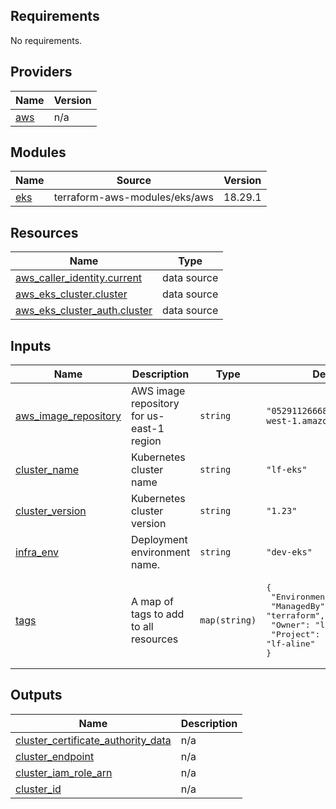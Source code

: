 <!-- BEGIN_TF_DOCS -->
## Requirements

No requirements.

## Providers

| Name | Version |
|------|---------|
| <a name="provider_aws"></a> [aws](#provider\_aws) | n/a |

## Modules

| Name | Source | Version |
|------|--------|---------|
| <a name="module_eks"></a> [eks](#module\_eks) | terraform-aws-modules/eks/aws | 18.29.1 |

## Resources

| Name | Type |
|------|------|
| [aws_caller_identity.current](https://registry.terraform.io/providers/hashicorp/aws/latest/docs/data-sources/caller_identity) | data source |
| [aws_eks_cluster.cluster](https://registry.terraform.io/providers/hashicorp/aws/latest/docs/data-sources/eks_cluster) | data source |
| [aws_eks_cluster_auth.cluster](https://registry.terraform.io/providers/hashicorp/aws/latest/docs/data-sources/eks_cluster_auth) | data source |

## Inputs

| Name | Description | Type | Default | Required |
|------|-------------|------|---------|:--------:|
| <a name="input_aws_image_repository"></a> [aws\_image\_repository](#input\_aws\_image\_repository) | AWS image repository for us-east-1 region | `string` | `"052911266688.dkr.ecr.us-west-1.amazonaws.com"` | no |
| <a name="input_cluster_name"></a> [cluster\_name](#input\_cluster\_name) | Kubernetes cluster name | `string` | `"lf-eks"` | no |
| <a name="input_cluster_version"></a> [cluster\_version](#input\_cluster\_version) | Kubernetes cluster version | `string` | `"1.23"` | no |
| <a name="input_infra_env"></a> [infra\_env](#input\_infra\_env) | Deployment environment name. | `string` | `"dev-eks"` | no |
| <a name="input_tags"></a> [tags](#input\_tags) | A map of tags to add to all resources | `map(string)` | <pre>{<br>  "Environment": "dev-eks",<br>  "ManagedBy": "terraform",<br>  "Owner": "lynda",<br>  "Project": "lf-aline"<br>}</pre> | no |

## Outputs

| Name | Description |
|------|-------------|
| <a name="output_cluster_certificate_authority_data"></a> [cluster\_certificate\_authority\_data](#output\_cluster\_certificate\_authority\_data) | n/a |
| <a name="output_cluster_endpoint"></a> [cluster\_endpoint](#output\_cluster\_endpoint) | n/a |
| <a name="output_cluster_iam_role_arn"></a> [cluster\_iam\_role\_arn](#output\_cluster\_iam\_role\_arn) | n/a |
| <a name="output_cluster_id"></a> [cluster\_id](#output\_cluster\_id) | n/a |
<!-- END_TF_DOCS -->